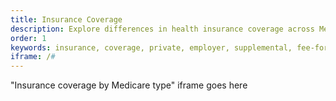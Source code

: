 ```yaml
---
title: Insurance Coverage
description: Explore differences in health insurance coverage across Medicare beneficiaries by year.
order: 1
keywords: insurance, coverage, private, employer, supplemental, fee-for-service, fee for service, medicare advantage, ma, part a, part b, sex, gender, age, income, race, ethnicity, education
iframe: /#
---
```


"Insurance coverage by Medicare type" iframe goes here

